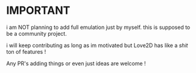 # IMPORTANT

i am NOT planning to add full emulation just by myself. this is supposed to be a community project.

i will keep contributing as long as im motivated but Love2D has like a *shit* ton of features !

Any PR's adding things or even just ideas are welcome !
